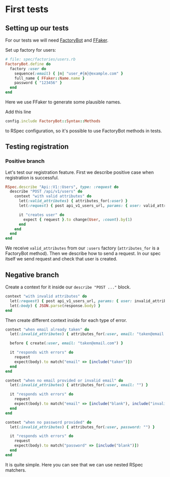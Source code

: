 # First tests

## Setting up our tests

For our tests we will need [FactoryBot](https://github.com/thoughtbot/factory_bot)
and [FFaker](https://github.com/ffaker/ffaker).

Set up factory for users:
```ruby
# file: spec/factories/users.rb
FactoryBot.define do
  factory :user do
    sequence(:email) { |n| "user_#{n}@example.com" }
    full_name { FFaker::Name.name }
    password { "123456" }
  end
end
```
Here we use FFaker to generate some plausible names.

Add this line
```ruby
config.include FactoryBot::Syntax::Methods
```
to RSpec configuration, so it's possible to use FactoryBot methods in tests.

## Testing registration

### Positive branch

Let's test our registration feature.
First we describe positive case when registration is successful.
```ruby
RSpec.describe "Api::V1::Users", type: :request do
  describe "POST /api/v1/users" do
    context "with valid attributes" do
      let(:valid_attributes) { attributes_for(:user) }
      let(:request) { post api_v1_users_url, params: { user: valid_attributes } }

      it "creates user" do
        expect { request }.to change(User, :count).by(1)
      end
    end
  end
end
```
We receive `valid_attributes` from our `:users` factory
(`attributes_for` is a FactoryBot method).
Then we describe how to send a request.
In our spec itself we send request and check that user is created.

## Negative branch

Create a context for it inside our `describe "POST ..."` block.
```ruby
context "with invalid attributes" do
  let(:request) { post api_v1_users_url, params: { user: invalid_attributes } }
  let(:body) { JSON.parse(response.body) }
end
```

Then create different context inside for each type of error.
```ruby
context "when email already taken" do
  let(:invalid_attributes) { attributes_for(:user, email: "taken@email.com") }

  before { create(:user, email: "taken@email.com") }

  it "responds with errors" do
    request
    expect(body).to match("email" => [include("taken")])
  end
end

context "when no email provided or invalid email" do
  let(:invalid_attributes) { attributes_for(:user, email: "") }

  it "responds with errors" do
    request
    expect(body).to match("email" => [include("blank"), include("invalid")])
  end
end

context "when no password provided" do
  let(:invalid_attributes) { attributes_for(:user, password: "") }

  it "responds with errors" do
    request
    expect(body).to match("password" => [include("blank")])
  end
end
```

It is quite simple. Here you can see that we can use nested RSpec matchers.

